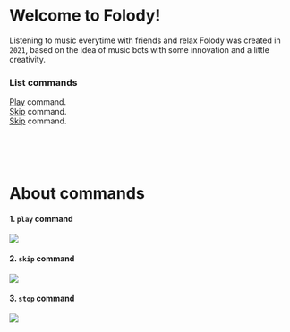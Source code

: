# Welcome to Folody!

Listening to music everytime with friends and relax Folody was created in `2021`, based on the idea of ​​music bots with some innovation and a little creativity.

### List commands

[Play](https://github.com/Folody-Team/Folody-docs/blob/main/README.md#1-play-command) command.<br/>
[Skip](https://github.com/Folody-Team/Folody-docs/blob/main/README.md#2-skip-command) command.<br/>
[Skip](https://github.com/Folody-Team/Folody-docs/blob/main/README.md#3-stop-command) command.

<br/>
<br/>
<br/>

# About commands

#### 1. `play` command

<img src="https://mermaid.ink/svg/eyJjb2RlIjoiZ3JhcGggTFJcbkFbU29uZyBuYW1lIG9yIGxpbmsgb3IgaW1hZ2VdIC0tIFN0cmluZyAtLT4gQihTZWFyY2gpXG5BIC0tIEltYWdlIC0tPiBDKFNlYXJjaClcbkMgLS0gSGF2ZSB0ZXh0IC0tPiBFKFJlY29nbml6ZSB0ZXh0KSAtLT4gRihTdHJpbmcpIC0tPiBCXG5CIC0tPiBEe1BsYXl9XG5DIC0tPiBEIiwibWVybWFpZCI6eyJ0aGVtZSI6ImRhcmsifSwidXBkYXRlRWRpdG9yIjpmYWxzZSwiYXV0b1N5bmMiOnRydWUsInVwZGF0ZURpYWdyYW0iOmZhbHNlfQ"/>


#### 2. `skip` command


<img src="https://mermaid.ink/svg/eyJjb2RlIjoiZ3JhcGggTFJcbkFbU2tpcCBmdW5jdGlvbl0gLS0gcXVldWUgPT09IEIobnVsbCkgLS0-IEMoU3RvcCBwbGF5KVxuQSAtLSBxdWV1ZSAtLT4gRChTa2lwKSAtLT4gRShQTGF5KSIsIm1lcm1haWQiOnsidGhlbWUiOiJkYXJrIn0sInVwZGF0ZUVkaXRvciI6ZmFsc2UsImF1dG9TeW5jIjp0cnVlLCJ1cGRhdGVEaWFncmFtIjpmYWxzZX0"/>


#### 3. `stop` command

<img src="https://mermaid.ink/svg/eyJjb2RlIjoiZ3JhcGggTFJcbkFbU3RvcCBmdW5jdGlvbl0gLS0-IEIoU3RvcHBlZCkiLCJtZXJtYWlkIjp7InRoZW1lIjoiZGFyayJ9LCJ1cGRhdGVFZGl0b3IiOmZhbHNlLCJhdXRvU3luYyI6dHJ1ZSwidXBkYXRlRGlhZ3JhbSI6ZmFsc2V9"/>
